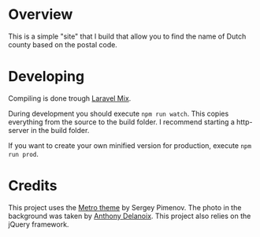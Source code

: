 # Overview

This is a simple "site" that I build that allow you to find the name of Dutch county based on the postal code.

# Developing
Compiling is done trough [Laravel Mix](https://github.com/JeffreyWay/laravel-mix).

During development you should execute `npm run watch`. This copies everything from the source to the build folder. I recommend starting a http-server in the build folder.

If you want to create your own minified version for production, execute `npm run prod`.

# Credits

This project uses the [Metro theme](http://metroui.org.ua/) by Sergey Pimenov. The photo in the background was taken by [Anthony Delanoix](https://stocksnap.io/photo/GEJ6ML9NHQ). This project also relies on the jQuery framework.
